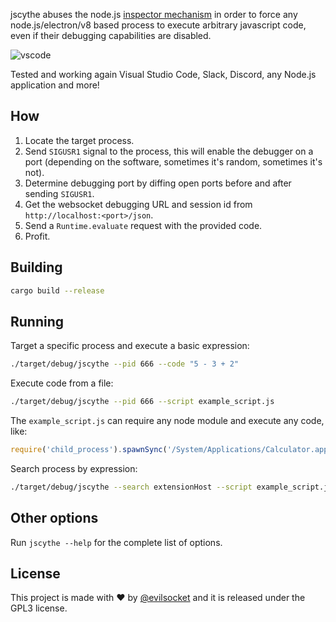 jscythe abuses the node.js [inspector mechanism](https://nodejs.org/en/docs/guides/debugging-getting-started/) in order to force any node.js/electron/v8 based process to execute arbitrary javascript code, even if their debugging capabilities are disabled.

![vscode](https://i.imgur.com/MmUupgZ.jpg)

Tested and working again Visual Studio Code, Slack, Discord, any Node.js application and more!

## How

1. Locate the target process.
2. Send `SIGUSR1` signal to the process, this will enable the debugger on a port (depending on the software, sometimes it's random, sometimes it's not).
3. Determine debugging port by diffing open ports before and after sending `SIGUSR1`.
4. Get the websocket debugging URL and session id from `http://localhost:<port>/json`.
5. Send a `Runtime.evaluate` request with the provided code.
6. Profit.

## Building

```sh
cargo build --release
```

## Running 

Target a specific process and execute a basic expression:

```sh
./target/debug/jscythe --pid 666 --code "5 - 3 + 2"
```

Execute code from a file:

```sh
./target/debug/jscythe --pid 666 --script example_script.js
```

The `example_script.js` can require any node module and execute any code, like:

```js
require('child_process').spawnSync('/System/Applications/Calculator.app/Contents/MacOS/Calculator', { encoding : 'utf8' }).stdout
```

Search process by expression:

```sh
./target/debug/jscythe --search extensionHost --script example_script.js
```

## Other options

Run `jscythe --help` for the complete list of options. 

## License

This project is made with ♥  by [@evilsocket](https://twitter.com/evilsocket) and it is released under the GPL3 license.